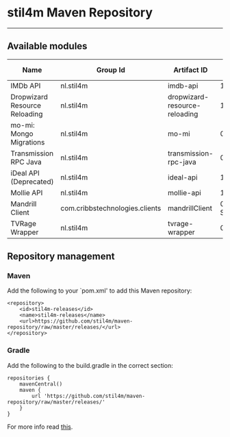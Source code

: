 # stil4m Maven Repository
---

## Available modules


| Name                         | Group Id  | Artifact ID                   | Latest version | Source |
|------------------------------|-----------|-------------------------------|----------------|--------|
|IMDb API                      | nl.stil4m | imdb-api                      | 1.2.0          | [Repository](https://github.com/stil4m/imdb-api) |
|Dropwizard Resource Reloading | nl.stil4m | dropwizard-resource-reloading | 1.0.0          | n/a |
|mo-mi: Mongo Migrations | nl.stil4m | mo-mi | 0.1.0          | [Repository](https://github.com/stil4m/mo-mi)  |
|Transmission RPC Java   | nl.stil4m | transmission-rpc-java  | 0.5.0          | [Repository](https://github.com/stil4m/transmission-rpc-java)  |
|iDeal API (Deprecated)  | nl.stil4m | ideal-api  | 1.0.2          | [Repository](https://github.com/stil4m/ideal-api)  |
| Mollie API   | nl.stil4m | mollie-api  | 1.0.0          | [Repository](https://github.com/stil4m/mollie-api)  |
| Mandrill Client   | com.cribbstechnologies.clients | mandrillClient  | 0.0.3-SNAPSHOT          | [Repository](https://github.com/cribbstechnologies/Java-Mandrill-Wrapper)  |
| TVRage Wrapper   | nl.stil4m | tvrage-wrapper  | 0.1.0          | [Repository](https://github.com/stil4m/tvrage-wrapper)  |

## Repository management

### Maven

Add the following to your `pom.xml' to add this Maven repository:

```
<repository>
    <id>stil4m-releases</id>
    <name>stil4m-releases</name>
    <url>https://github.com/stil4m/maven-repository/raw/master/releases/</url>
</repository>
```

### Gradle

Add the following to the build.gradle in the correct section:

```
repositories {
    mavenCentral()
    maven {
        url 'https://github.com/stil4m/maven-repository/raw/master/releases/'
    }
}
```

For more info read [this](http://www.gradle.org/docs/current/userguide/artifact_dependencies_tutorial.html).
